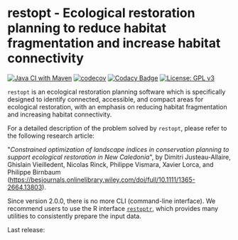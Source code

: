 # restopt - Ecological restoration planning to reduce habitat fragmentation and increase habitat connectivity

[![Java CI with Maven](https://github.com/dimitri-justeau/restopt/actions/workflows/maven.yml/badge.svg)](https://github.com/dimitri-justeau/restopt/actions/workflows/maven.yml) [![codecov](https://codecov.io/gh/dimitri-justeau/restopt/branch/master/graph/badge.svg?token=O0TFEUGPGF)](https://codecov.io/gh/dimitri-justeau/restopt) [![Codacy Badge](https://app.codacy.com/project/badge/Grade/84acbf275a6a4abeb65b712993004652)](https://www.codacy.com/gh/dimitri-justeau/restopt/dashboard?utm_source=github.com&amp;utm_medium=referral&amp;utm_content=dimitri-justeau/restopt&amp;utm_campaign=Badge_Grade) [![License: GPL v3](https://img.shields.io/badge/License-GPLv3-blue.svg)](https://www.gnu.org/licenses/gpl-3.0)

`restopt` is an ecological restoration planning software which is specifically designed to identify connected,
accessible, and compact areas for ecological restoration, with an emphasis on reducing habitat fragmentation and
increasing habitat connectivity.

For a detailed description of the problem solved by `restopt`, please refer to the following research article:

"*Constrained optimization of landscape indices in conservation planning to support ecological restoration in New
Caledonia*", by Dimitri Justeau-Allaire, Ghislain Vieilledent, Nicolas Rinck, Philippe Vismara, Xavier Lorca, and
Philippe Birnbaum (https://besjournals.onlinelibrary.wiley.com/doi/full/10.1111/1365-2664.13803).

Since version 2.0.0, there is no more CLI (command-line interface). We recommend users to use the R interface [`restoptr`](https://github.com/dimitri-justeau/restoptr), which provides many utilities to consistently prepare the input data.

Last release: 
